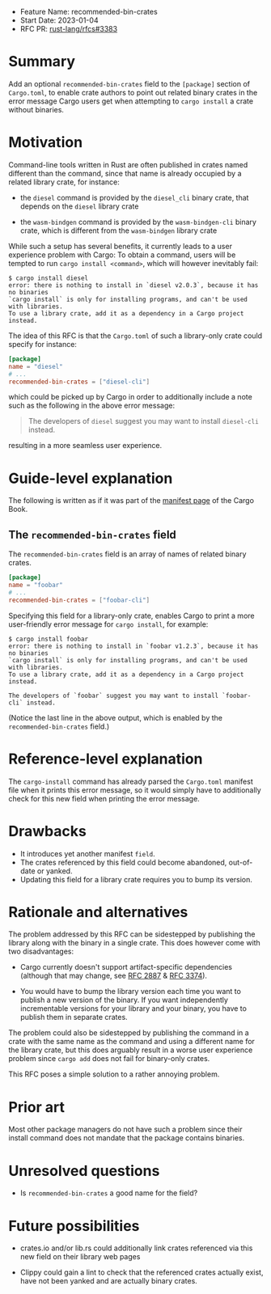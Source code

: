 - Feature Name: recommended-bin-crates
- Start Date: 2023-01-04
- RFC PR: [rust-lang/rfcs#3383](https://github.com/rust-lang/rfcs/pull/3383)

# Summary
[summary]: #summary

Add an optional `recommended-bin-crates` field to the `[package]`
section of `Cargo.toml`, to enable crate authors to point out related
binary crates in the error message Cargo users get when attempting to
`cargo install` a crate without binaries.

# Motivation
[motivation]: #motivation

Command-line tools written in Rust are often published in crates named
different than the command, since that name is already occupied by a
related library crate, for instance:

* the `diesel` command is provided by the `diesel_cli` binary crate,
  that depends on the `diesel` library crate

* the `wasm-bindgen` command is provided by the `wasm-bindgen-cli`
  binary crate, which is different from the `wasm-bindgen` library crate

While such a setup has several benefits, it currently leads to a
user experience problem with Cargo: To obtain a command, users will be
tempted to run `cargo install <command>`, which will however inevitably fail:

```
$ cargo install diesel
error: there is nothing to install in `diesel v2.0.3`, because it has no binaries
`cargo install` is only for installing programs, and can't be used with libraries.
To use a library crate, add it as a dependency in a Cargo project instead.
```

The idea of this RFC is that the `Cargo.toml` of such
a library-only crate could specify for instance:

```toml
[package]
name = "diesel"
# ...
recommended-bin-crates = ["diesel-cli"]
```

which could be picked up by Cargo in order to additionally include
a note such as the following in the above error message:

> The developers of `diesel` suggest you may want to install `diesel-cli` instead.

resulting in a more seamless user experience.

# Guide-level explanation
[guide-level-explanation]: #guide-level-explanation

The following is written as if it was part of the [manifest page] of the Cargo Book.

## The `recommended-bin-crates` field

The `recommended-bin-crates` field is an array of names of related binary crates.

```toml
[package]
name = "foobar"
# ...
recommended-bin-crates = ["foobar-cli"]
```

Specifying this field for a library-only crate, enables Cargo to print
a more user-friendly error message for `cargo install`, for example:

```
$ cargo install foobar
error: there is nothing to install in `foobar v1.2.3`, because it has no binaries
`cargo install` is only for installing programs, and can't be used with libraries.
To use a library crate, add it as a dependency in a Cargo project instead.

The developers of `foobar` suggest you may want to install `foobar-cli` instead.
```

(Notice the last line in the above output, which is enabled by the
`recommended-bin-crates` field.)

# Reference-level explanation
[reference-level-explanation]: #reference-level-explanation

The `cargo-install` command has already parsed the `Cargo.toml` manifest
file when it prints this error message, so it would simply have to
additionally check for this new field when printing the error message.

# Drawbacks
[drawbacks]: #drawbacks

* It introduces yet another manifest `field`.
* The crates referenced by this field could become abandoned, out-of-date or yanked.
* Updating this field for a library crate requires you to bump its version.

# Rationale and alternatives
[rationale-and-alternatives]: #rationale-and-alternatives

The problem addressed by this RFC can be sidestepped by publishing the
library along with the binary in a single crate. This does however come
with two disadvantages:

* Cargo currently doesn't support artifact-specific dependencies
  (although that may change, see [RFC 2887] & [RFC 3374]).

* You would have to bump the library version each time you want to
  publish a new version of the binary. If you want independently
  incrementable versions for your library and your binary, you have to
  publish them in separate crates.

The problem could also be sidestepped by publishing the command in a
crate with the same name as the command and using a different name for
the library crate, but this does arguably result in a worse user
experience problem since `cargo add` does not fail for binary-only
crates.

This RFC poses a simple solution to a rather annoying problem.

# Prior art
[prior-art]: #prior-art

Most other package managers do not have such a problem since their
install command does not mandate that the package contains binaries.

# Unresolved questions
[unresolved-questions]: #unresolved-questions

* Is `recommended-bin-crates` a good name for the field?

# Future possibilities
[future-possibilities]: #future-possibilities

* crates.io and/or lib.rs could additionally link crates referenced via
  this new field on their library web pages

* Clippy could gain a lint to check that the referenced crates actually
  exist, have not been yanked and are actually binary crates.


[manifest page]: https://doc.rust-lang.org/cargo/reference/manifest.html
[RFC 2887]: https://github.com/rust-lang/rfcs/pull/2887
[RFC 3374]: https://github.com/rust-lang/rfcs/pull/3374
